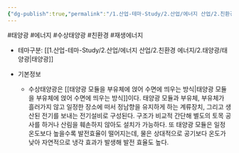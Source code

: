 ```yaml
---
{"dg-publish":true,"permalink":"/1.산업-테마-Study/2.산업/에너지 산업/2.친환경 에너지/INFO_친환경 에너지 관련/수상태양광/","created":"2024-11-20T21:02:28.527+09:00","updated":"2025-06-25T13:59:07.081+09:00"}
---
```


#태양광 #에너지 #수상태양광 #친환경 #재생에너지 

- 테마구분: [[1.산업-테마-Study/2.산업/에너지 산업/2.친환경 에너지/2.태양광/태양광\|태양광]]

- 기본정보
	- 수상태양광은 [[태양광 모듈을 부유체에 얹어 수면에 띄우는 방식\|태양광 모듈을 부유체에 얹어 수면에 띄우는 방식]]이다. 태양광 모듈과 부유체, 부유체가 흘러가지 않고 일정한 장소에 떠서 정남향을 유지하게 하는 계류장치, 그리고 생산된 전기를 보내는 전기설비로 구성된다. 구조가 비교적 간단해 별도의 토목 공사를 하거나 산림을 훼손하지 않아도 설치가 가능하다. 또 태양광 모듈은 일정 온도보다 높을수록 발전효율이 떨어지는데, 물은 상대적으로 공기보다 온도가 낮아 자연적으로 냉각 효과가 발생해 발전 효율도 높다.
